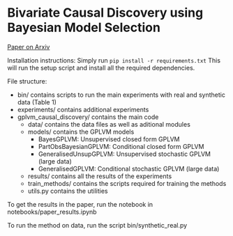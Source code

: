 # Bivariate Causal Discovery using Bayesian Model Selection

[Paper on Arxiv](https://arxiv.org/abs/2306.02931)

Installation instructions:
Simply run `pip install -r requirements.txt`
This will run the setup script and install all the required dependencies.

File structure:
- bin/ contains scripts to run the main experiments with real and synthetic data (Table 1)
- experiments/ contains additional experiments
- gplvm_causal_discovery/ contains the main code
    - data/ contains the data files as well as aditional modules
    - models/ contains the GPLVM models
        - BayesGPLVM: Unsupervised closed form GPLVM
        - PartObsBayesianGPLVM: Conditional closed form GPLVM
        - GeneralisedUnsupGPLVM: Unsupervised stochastic GPLVM (large data)
        - GeneralisedGPLVM: Conditional stochastic GPLVM (large data)
    - results/ contains all the results of the experiments
    - train_methods/ contains the scripts required for training the methods
    - utils.py contains the utilities

To get the results in the paper, run the notebook in notebooks/paper_results.ipynb

To run the method on data, run the script bin/synthetic_real.py
